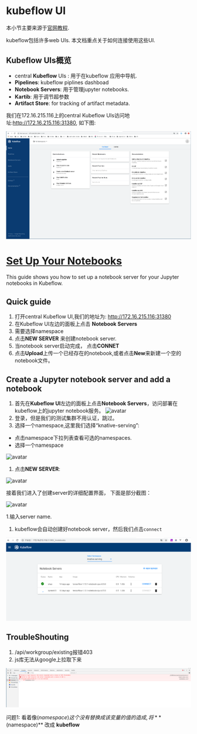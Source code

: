 # kubeflow UI
本小节主要来源于[官网教程](https://www.kubeflow.org/docs/other-guides/accessing-uis/). 

kubeflow包括许多web UIs. 本文档重点关于如何连接使用这些UI.


## Kubeflow UIs概览

* central **Kubeflow** UIs : 用于在kubeflow 应用中导航.
* **Pipelines**: kubeflow piplines dashboad
* **Notebook Servers**: 用于管理jupyter notebooks.
* **Kartib**: 用于调节超参数
* **Artifact Store**: for tracking of artifact metadata.

我们在172.16.215.116上的central Kubeflow UIs访问地址:http://172.16.215.116:31380, 如下图:

![avatar](./images/kubeflow_central_dashboard.png)

# [Set Up Your Notebooks](https://www.kubeflow.org/docs/notebooks/setup/)

This guide shows you how to set up a notebook server for your Jupyter notebooks in Kubeflow.

## Quick guide

1. 打开central Kubeflow UI,我们的地址为: http://172.16.215.116:31380
1. 在Kubeflow UI左边的面板上点击 **Notebook Servers**
1. 需要选择namespace
1. 点击**NEW SERVER** 来创建notebook server.
1. 当notebook server启动完成， 点击**CONNET**
1. 点击**Upload**上传一个已经存在的notebook,或者点击**New**来新建一个空的notebook文件。

## Create a Jupyter notebook server and add a notebook
1. 首先在**Kubeflow UI**左边的面板上点击**Notebook Servers**，访问部署在kubeflow上的jupyter notebook服务。
![avatar](https://www.kubeflow.org/docs/images/jupyterlink.png)
1. 登录，但是我们的测试集群不用认证，跳过。
1. 选择一个namespace,这里我们选择“knative-serving”:
  * 点击namespace下拉列表查看可选的namespaces.
  * 选择一个namespace

![avatar](https://www.kubeflow.org/docs/images/notebooks-namespace.png)
1. 点击**NEW SERVER**:

  ![avatar](https://www.kubeflow.org/docs/images/add-notebook-server.png)
  
  接着我们进入了创建server的详细配置界面， 下面是部分截图：
  
  ![avatar](https://www.kubeflow.org/docs/images/new-notebook-server.png)
  
 1.输入server name.
 
 1. kubeflow会自动创建好notebook server，然后我们点击`connect`
 
 ![avatar](./images/mynotebook_server.PNG)
  



## TroubleShouting
1. /api/workgroup/existing报错403
1. js库无法从google上拉取下来

![avatar](./images/workgroup_jquery.png)

问题1: 看着像$(namespace)这个没有替换成该变量的值的造成,将 **$(namespace)** 改成 **kubeflow**

